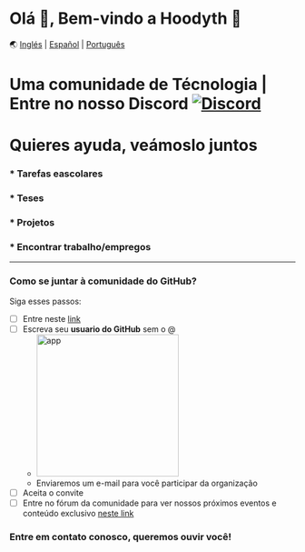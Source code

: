 # Olá 👋, Bem-vindo a Hoodyth 🚀

🌏 [Inglés](https://github.com/hoodyth/.github/blob/main/profile/README.en.md) | [Español](https://github.com/hoodyth/.github/blob/main/profile/README.md) | [Português](https://github.com/hoodyth/.github/blob/main/profile/README.pt-br.md)

# Uma comunidade de Técnologia | Entre no nosso Discord <a href="https://discord.gg/VJe9gqEZ">![Discord](https://img.shields.io/badge/Discord-7289DA?style=flat-square&logo=discord&logoColor=white)</a>

# Quieres ayuda, veámoslo juntos
### * Tarefas eascolares
### * Teses
### * Projetos
### * Encontrar trabalho/empregos

<hr>

### Como se juntar à comunidade do GitHub?

Siga esses passos: 

- [ ] Entre neste <a href="https://hoodyth.herokuapp.com/" target="_blank">link</a>
- [ ] Escreva seu **usuario do GitHub** sem o @
    - <a href="https://hoodyth.herokuapp.com/" target="_blank"><img width="250" alt="app" src="https://user-images.githubusercontent.com/23409026/195025721-907a0c80-e7e7-4389-9ed5-10f1eabb714e.png"></a>
    - Enviaremos um e-mail para você participar da organização
- [ ] Aceita o convite
- [ ] Entre no fórum da comunidade para ver nossos próximos eventos e conteúdo exclusivo [neste link](https://github.com/orgs/hoodyth/discussions)

### Entre em contato conosco, queremos ouvir você!

